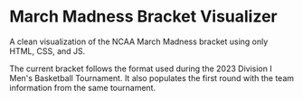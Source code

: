 # March Madness Bracket Visualizer

A clean visualization of the NCAA March Madness bracket using only HTML, CSS, and JS.

The current bracket follows the format used during the 2023 Division I Men's Basketball Tournament. It also populates the first round with the team information from the same tournament.
